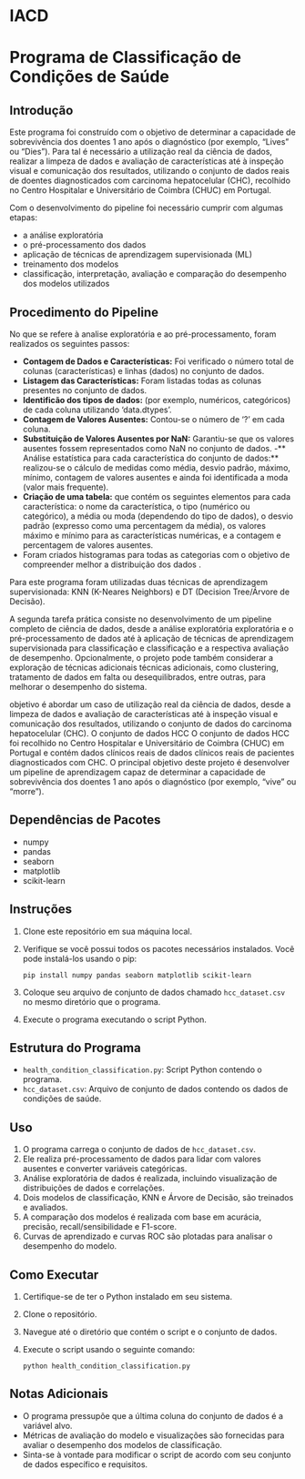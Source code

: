 # IACD

# Programa de Classificação de Condições de Saúde

## Introdução
Este programa foi construído com o objetivo de determinar a capacidade de sobrevivência dos doentes 1 ano após o diagnóstico (por exemplo, “Lives” ou “Dies”). Para tal é necessário a utilização real da ciência de dados, realizar a limpeza de dados e avaliação de características até à inspeção visual e comunicação dos resultados, utilizando o conjunto de dados reais de doentes diagnosticados com carcinoma hepatocelular (CHC), recolhido no Centro Hospitalar e Universitário de Coimbra (CHUC) em Portugal. 

Com o desenvolvimento do pipeline foi necessário cumprir com algumas etapas: 
 - a análise exploratória
 - o pré-processamento dos dados
 - aplicação de técnicas de aprendizagem supervisionada (ML)
 - treinamento dos modelos
 - classificação, interpretação, avaliação e comparação do desempenho dos modelos utilizados


## Procedimento do Pipeline

No que se refere à analise exploratória e ao pré-processamento, foram realizados os seguintes passos:
 - **Contagem de Dados e Características:** Foi verificado o número total de colunas (características) e linhas (dados) no conjunto de dados.
 - **Listagem das Características:** Foram listadas todas as colunas presentes no conjunto de dados.
 - **Identificão dos tipos de dados:** (por exemplo, numéricos, categóricos) de cada coluna utilizando ‘data.dtypes’.
 - **Contagem de Valores Ausentes:** Contou-se o número de ‘?’ em cada coluna.
 - **Substituição de Valores Ausentes por NaN:** Garantiu-se que os valores ausentes fossem representados como NaN no conjunto de dados.
 -** Análise estatística para cada característica do conjunto de dados:** realizou-se o cálculo de medidas como média, desvio padrão, máximo, mínimo, contagem de valores ausentes e ainda foi identificada a moda (valor mais frequente).
 - **Criação de uma tabela:** que contém os seguintes elementos para cada característica: o nome da característica, o tipo (numérico ou categórico), a média ou moda (dependendo do tipo de dados), o desvio padrão (expresso como uma percentagem da média), os valores máximo e mínimo para as características numéricas, e a contagem e percentagem de valores ausentes.
 - Foram criados histogramas para todas as categorias com o objetivo de compreender melhor a distribuição dos dados .


Para este programa foram utilizadas duas técnicas de aprendizagem supervisionada: KNN (K-Neares Neighbors) e DT (Decision Tree/Árvore de Decisão). 



A segunda tarefa prática consiste no desenvolvimento de um pipeline completo de ciência de dados, desde a análise exploratória
exploratória e o pré-processamento de dados até à aplicação de técnicas de aprendizagem supervisionada para classificação e
classificação e a respectiva avaliação de desempenho. Opcionalmente, o projeto pode também considerar a exploração de técnicas adicionais
técnicas adicionais, como clustering, tratamento de dados em falta ou desequilibrados, entre outras, para melhorar o
desempenho do sistema.

objetivo é abordar um caso de utilização real da ciência de dados, desde a limpeza de dados e avaliação de características até à
inspeção visual e comunicação dos resultados, utilizando o conjunto de dados do carcinoma hepatocelular (CHC). O conjunto de dados HCC
O conjunto de dados HCC foi recolhido no Centro Hospitalar e Universitário de Coimbra (CHUC) em Portugal e contém dados clínicos reais de
dados clínicos reais de pacientes diagnosticados com CHC. O principal objetivo deste projeto é desenvolver um pipeline de aprendizagem
capaz de determinar a capacidade de sobrevivência dos doentes 1 ano após o diagnóstico (por exemplo, “vive” ou “morre”).


## Dependências de Pacotes
- numpy
- pandas
- seaborn
- matplotlib
- scikit-learn

## Instruções
1. Clone este repositório em sua máquina local.
2. Verifique se você possui todos os pacotes necessários instalados. Você pode instalá-los usando o pip:

    ```
    pip install numpy pandas seaborn matplotlib scikit-learn
    ```
3. Coloque seu arquivo de conjunto de dados chamado `hcc_dataset.csv` no mesmo diretório que o programa.
4. Execute o programa executando o script Python.

## Estrutura do Programa
- `health_condition_classification.py`: Script Python contendo o programa.
- `hcc_dataset.csv`: Arquivo de conjunto de dados contendo os dados de condições de saúde.

## Uso
1. O programa carrega o conjunto de dados de `hcc_dataset.csv`.
2. Ele realiza pré-processamento de dados para lidar com valores ausentes e converter variáveis categóricas.
3. Análise exploratória de dados é realizada, incluindo visualização de distribuições de dados e correlações.
4. Dois modelos de classificação, KNN e Árvore de Decisão, são treinados e avaliados.
5. A comparação dos modelos é realizada com base em acurácia, precisão, recall/sensibilidade e F1-score.
6. Curvas de aprendizado e curvas ROC são plotadas para analisar o desempenho do modelo.

## Como Executar
1. Certifique-se de ter o Python instalado em seu sistema.
2. Clone o repositório.
3. Navegue até o diretório que contém o script e o conjunto de dados.
4. Execute o script usando o seguinte comando:

    ```
    python health_condition_classification.py
    ```

## Notas Adicionais
- O programa pressupõe que a última coluna do conjunto de dados é a variável alvo.
- Métricas de avaliação do modelo e visualizações são fornecidas para avaliar o desempenho dos modelos de classificação.
- Sinta-se à vontade para modificar o script de acordo com seu conjunto de dados específico e requisitos.

